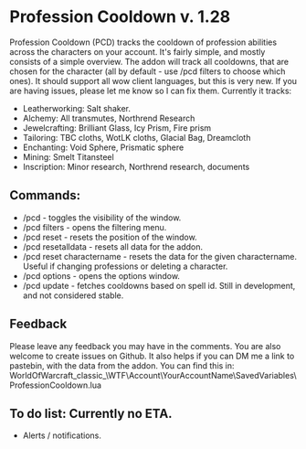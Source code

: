 # Profession Cooldown v. 1.28
Profession Cooldown (PCD) tracks the cooldown of profession abilities across the characters on your account. It's fairly simple, and mostly consists of a simple overview.
The addon will track all cooldowns, that are chosen for the character (all by default - use /pcd filters to choose which ones).
It should support all wow client languages, but this is very new. If you are having issues, please let me know so I can fix them.
Currently it tracks:

- Leatherworking: Salt shaker.
- Alchemy: All transmutes, Northrend Research
- Jewelcrafting: Brilliant Glass, Icy Prism, Fire prism
- Tailoring: TBC cloths, WotLK cloths, Glacial Bag, Dreamcloth
- Enchanting: Void Sphere, Prismatic sphere
- Mining: Smelt Titansteel
- Inscription: Minor research, Northrend research, documents

## Commands:

- /pcd - toggles the visibility of the window.
- /pcd filters - opens the filtering menu.
- /pcd reset - resets the position of the window.
- /pcd resetalldata - resets all data for the addon.
- /pcd reset charactername - resets the data for the given charactername. Useful if changing professions or deleting a character.
- /pcd options - opens the options window.
- /pcd update - fetches cooldowns based on spell id. Still in development, and not considered stable.

## Feedback
Please leave any feedback you may have in the comments. You are also welcome to create issues on Github.
It also helps if you can DM me a link to pastebin, with the data from the addon. You can find this in:
WorldOfWarcraft\_classic_\WTF\Account\YourAccountName\SavedVariables\ProfessionCooldown.lua

## To do list: Currently no ETA.
- Alerts / notifications.
